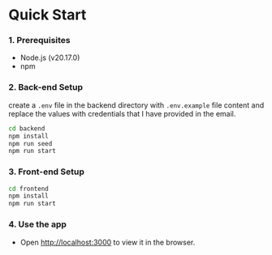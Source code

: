 # Quick Start

### 1. Prerequisites
- Node.js (v20.17.0)
- npm

### 2. Back-end Setup

create a `.env` file in the backend directory with `.env.example` file content and replace the values with credentials that I have provided in the email.

```bash
cd backend
npm install
npm run seed
npm run start
```

### 3. Front-end Setup
```bash
cd frontend
npm install
npm run start
```

### 4. Use the app
- Open [http://localhost:3000](http://localhost:3000) to view it in the browser.